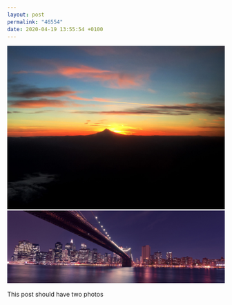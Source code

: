 ```yaml
---
layout: post
permalink: "46554"
date: 2020-04-19 13:55:54 +0100
---
```

![](/images/sunset.jpg)
  ![](/images/city-at-night.jpg)
  
This post should have two photos
